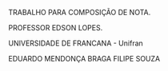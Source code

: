 TRABALHO PARA COMPOSIÇÃO DE NOTA.

PROFESSOR EDSON LOPES.

UNIVERSIDADE DE FRANCANA - Unifran



EDUARDO MENDONÇA BRAGA
FILIPE SOUZA
